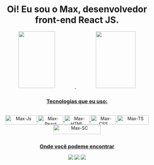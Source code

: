 <div align="center">
  <h1> Oi! Eu sou o Max, desenvolvedor front-end React JS. </h1>
</div>

<div align="center">
  <a href="https://github.com/maxranholi/maxranholi">
  <img height="180em" width="48%" src="https://github-readme-stats.vercel.app/api?username=maxranholi&show_icons=true&theme=highcontrast&include_all_commits=true&count_private=true"/>
  <img height="180em" width="50%" src="https://github-readme-stats.vercel.app/api/top-langs/?username=maxranholi&layout=compact&langs_count=7&theme=highcontrast"/>
</div>
  
  ##
  <div align="center">
  <h3> Tecnologias que eu uso: </h3>
</div>

<div align="center" style="display: inline_block"><br>
  <img align="center" alt="Max-Js" height="30" width="100" src="https://img.shields.io/badge/JavaScript-323330?style=for-the-badge&logo=javascript&logoColor=F7DF1E">
  <img align="center" alt="Max-React" height="30" width="80" src="https://img.shields.io/badge/React-20232A?style=for-the-badge&logo=react&logoColor=61DAFB">
  <img align="center" alt="Max-HTML" height="30" width="80" src="https://img.shields.io/badge/HTML5-E34F26?style=for-the-badge&logo=html5&logoColor=white">
  <img align="center" alt="Max-CSS" height="30" width="80" src="https://img.shields.io/badge/CSS3-1572B6?style=for-the-badge&logo=css3&logoColor=white">
  <img align="center" alt="Max-TS" height="30" width="100" src="https://img.shields.io/badge/TypeScript-007ACC?style=for-the-badge&logo=typescript&logoColor=white">
  <img align="center" alt="Max-SC" height="30" width="150" src="https://img.shields.io/badge/styled--components-DB7093?style=for-the-badge&logo=styled-components&logoColor=white">
  
</div>

  ##
   <div align="center">
  <h3> Onde você podeme encontrar </h3>
</div>
  
  
<div align="center"> 
  <a href="https://www.instagram.com/maxranholi/" target="_blank"><img src="https://img.shields.io/badge/-Instagram-%23E4405F?style=for-the-badge&logo=instagram&logoColor=white" target="_blank"></a>
  <a href = "mailto:ranholimax@gmail.com"><img src="https://img.shields.io/badge/-Gmail-%23333?style=for-the-badge&logo=gmail&logoColor=white" target="_blank"></a>
  <a href="https://www.linkedin.com/in/maximiliano-ranholi-araujo-305187214/" target="_blank"><img src="https://img.shields.io/badge/-LinkedIn-%230077B5?style=for-the-badge&logo=linkedin&logoColor=white" target="_blank"></a>  
</div>

